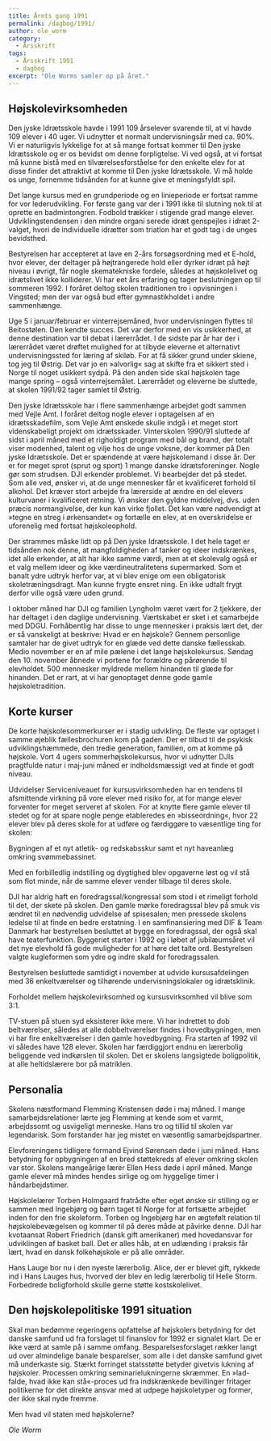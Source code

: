 ```yaml
---
title: Årets gang 1991
permalink: /dagbog/1991/
author: ole_worm
category:
  - Årsskrift
tags:
  - Årsskrift 1991
  - dagbog
excerpt: "Ole Worms samler op på året."
---
```


## Højskolevirksomheden 

Den jyske Idrætsskole havde i 1991 109 årselever svarende til, at vi havde 109 elever i 40 uger. Vi udnytter et normalt undervisningsår med ca. 90%. Vi er naturligvis lykkelige for at så mange fortsat kommer til Den jyske Idrætsskole og er os bevidst om denne forpligtelse. Vi ved også, at vi fortsat må kunne bistå med en tilværelsesforståelse for den enkelte elev for at disse finder det attraktivt at komme til Den jyske Idrætsskole. Vi må holde os unge, fornemme tidsånden for at kunne give et meningsfyldt spil. 

Det lange kursus med en grundperiode og en linieperiode er fortsat ramme for vor lederudvikling. For første gang var der i 1991 ikke til slutning nok til at oprette en badmintongren. Fodbold trækker i stigende grad mange elever. Udviklingstendensen i den mindre organi serede idræt genspejles i idræt 2-valget, hvori de individuelle idrætter som triatlon har et godt tag i de unges bevidsthed. 

Bestyrelsen har accepteret at lave en 2-års forsøgsordning med et E-hold, hvor elever, der deltager på højtrangerede hold eller dyrker idræt på højt niveau i øvrigt, får nogle skematekniske fordele, således at højskolelivet og idrætslivet ikke kolliderer. Vi har eet års erfaring og tager beslutningen op til sommeren 1992. I foråret deltog skolen traditionen tro i opvisningen i Vingsted; men der var også bud efter gymnastikholdet i andre sammenhænge. 

Uge 5 i januar/februar er vinterrejsemåned, hvor undervisningen flyttes til Beitostølen. Den kendte succes. Det var derfor med en vis usikkerhed, at denne destination var til debat i lærerrådet. I de sidste par år har der i lærerrådet været drøftet mulighed for at tilbyde eleverne et alternativt undervisningssted for læring af skiløb. For at få sikker grund under skiene, tog jeg til Østrig. Det var jo en »alvorlig« sag at skifte fra et sikkert sted i Norge til noget usikkert sydpå. På den anden side skal højskolen tage mange spring – også vinterrejsemålet. Lærerrådet og eleverne be sluttede, at skolen 1991/92 tager samlet til Østrig. 

Den jyske Idrætsskole har i flere sammenhænge arbejdet godt sammen med Vejle Amt. I foråret deltog nogle elever i optagelsen af en idrætsskadefilm, som Vejle Amt ønskede skulle indgå i et meget stort videnskabeligt projekt om idrætsskader. Vinterskolen 1990/91 sluttede af sidst i april måned med et righoldigt program med bål og brand, der totalt viser modenhed, talent og vilje hos de unge voksne, der kommer på Den jyske Idrætsskole. Det er spændende at være højskolemand i disse år. Der er for meget sprot (sprut og sport) 1 mange danske idrætsforeninger. Nogle gør som strudsen. DJI erkender problemet. Vi bearbejder det på stedet. Som alle ved, ønsker vi, at de unge mennesker får et kvalificeret forhold til alkohol. Det kræver stort arbejde fra lærerside at ændre en del elevers kulturvaner i kvalificeret retning. Vi ønsker den gyldne middelvej, dvs. uden præcis normangivelse, der kun kan virke fjollet. Det kan være nødvendigt at »tegne en streg i ørkensandet« og fortælle en elev, at en overskridelse er uforenelig med fortsat højskoleophold. 

Der strammes måske lidt op på Den jyske Idrætsskole. I det hele taget er tidsånden nok denne, at mangfoldigheden af tanker og ideer indskrænkes, idet alle erkender, at alt har ikke samme værdi, men at et skolevalg også er et valg mellem ideer og ikke værdineutralitetens supermarked. Som et banalt ydre udtryk herfor var, at vi blev enige om een obligatorisk skoletræningsdragt. Man kunne frygte ensret ning. En ikke udtalt frygt derfor ville også være uden grund. 

I oktober måned har DJI og familien Lyngholm været vært for 2 tjekkere, der har deltaget i den daglige undervisning. Værtskabet er sket i et samarbejde med DDGU. Forhåbentlig har disse to unge mennesker i praksis lært det, der er så vanskeligt at beskrive: Hvad er en højskole? Gennem personlige samtaler har de givet udtryk for en glæde ved dette danske fællesskab. Medio november er en af mile pælene i det lange højskolekursus. Søndag den 10. november åbnede vi portene for forældre og pårørende til elevholdet. 500 mennesker myldrede mellem hinanden til glæde for hinanden. Det er rart, at vi har genoptaget denne gode gamle højskoletradition. 

## Korte kurser 

De korte højskolesommerkurser er i stadig udvikling. De fleste var optaget i samme øjeblik fællesbrochuren kom på gaden. Der er tilbud til de psykisk udviklingshæmmede, den tredie generation, familien, om at komme på højskole. Vort 4 ugers sommerhøjskolekursus, hvor vi udnytter DJIs pragtfulde natur i maj-juni måned er indholdsmæssigt ved at finde et godt niveau. 

Udvidelser Serviceniveauet for kursusvirksomheden har en tendens til afsmittende virkning på vore elever med risiko for, at for mange elever forventer for meget serveret af skolen. For at knytte flere gamle elever til stedet og for at spare nogle penge etableredes en »bisseordning«, hvor 22 elever blev på deres skole for at udføre og færdiggøre to væsentlige ting for skolen: 

Bygningen af et nyt atletik- og redskabsskur samt et nyt haveanlæg omkring svømmebassinet. 

Med en forbilledlig indstilling og dygtighed blev opgaverne løst og vil stå som flot minde, når de samme elever vender tilbage til deres skole. 

DJI har aldrig haft en foredragssal/kongressal som stod i et rimeligt forhold til det, der skete på skolen. Den gamle mørke foredragssal blev på smuk vis ændret til en nødvendig udvidelse af spisesalen; men pressede skolens ledelse til at finde en bedre erstatning. I en samfinansiering med DIF & Team Danmark har bestyrelsen besluttet at bygge en foredragssal, der også skal have teaterfunktion. Byggeriet starter i 1992 og i løbet af jubilæumsåret vil det nye elevhold få gode muligheder for at høre det talte ord. Bestyrelsen valgte kugleformen som ydre og indre skald for foredragssalen. 

Bestyrelsen besluttede samtidigt i november at udvide kursusafdelingen med 36 enkeltværelser og tilhørende undervisningslokaler og idrætsklinik. 

Forholdet mellem højskolevirksomhed og kursusvirksomhed vil blive som 3:1. 

TV-stuen på stuen syd eksisterer ikke mere. Vi har indrettet to dob beltværelser, således at alle dobbeltværelser findes i hovedbygningen, men vi har fire enkeltværelser i den gamle hovedbygning. Fra starten af 1992 vil vi således have 128 elever. Skolen har færdiggjort endnu en lærerbolig beliggende ved indkørslen til skolen. Det er skolens langsigtede boligpolitik, at alle heltidslærere bor på matriklen. 

## Personalia 

Skolens næstformand Flemming Kristensen døde i maj måned. I mange samarbejdsrelationer lærte jeg Flemming at kende som et varmt, arbejdssomt og usvigeligt menneske. Hans tro og tillid til skolen var legendarisk. Som forstander har jeg mistet en væsentlig samarbejdspartner. 

Elevforeningens tidligere formand Ejvind Sørensen døde i juni måned. Hans betydning for opbygningen af en bred støttekreds af elever omkring skolen var stor. Skolens mangeårige lærer Ellen Hess døde i april måned. Mange gamle elever må mindes hendes sirlige og om hyggelige timer i håndarbejdstimer. 

Højskolelærer Torben Holmgaard fratrådte efter eget ønske sir stilling og er sammen med Ingebjørg og børn taget til Norge for at fortsætte arbejdet inden for den frie skoleform. Torben og Ingebjørg har en ægtefølt relation til højskolebevægelsen og kommer til på deres måde at påvirke denne. DJI har kvotaansat Robert Friedrich (dansk gift amerikaner) med hovedansvar for udviklingen af basket ball. Det er alles håb, at en udlænding i praksis får lært, hvad en dansk folkehøjskole er på alle områder. 

Hans Lauge bor nu i den nyeste lærerbolig. Alice, der er blevet gift, rykkede ind i Hans Lauges hus, hvorved der blev en ledig lærerbolig til Helle Storm. Forbedrede boligforhold skulle gerne støtte kostskolelivet. 

## Den højskolepolitiske 1991 situation 

Skal man bedømme regeringens opfattelse af højskolers betydning for det danske samfund ud fra forslaget til finanslov for 1992 er signalet klart. De er ikke værd at samle på i samme omfang. Besparelsesforslaget rækker langt ud over almindelige banale besparelser, som alle i det danske samfund givet må underkaste sig. Stærkt forringet statsstøtte betyder givetvis lukning af højskoler. Processen omkring seminarielukningerne skræmmer. En »lad-falde, hvad ikke kan stå«-proces ud fra indskrænkede bevillinger fritager politikerne for det direkte ansvar med at udpege højskoletyper og former, der ikke skal nyde fremme. 

Men hvad vil staten med højskolerne? 

_Ole Worm_
